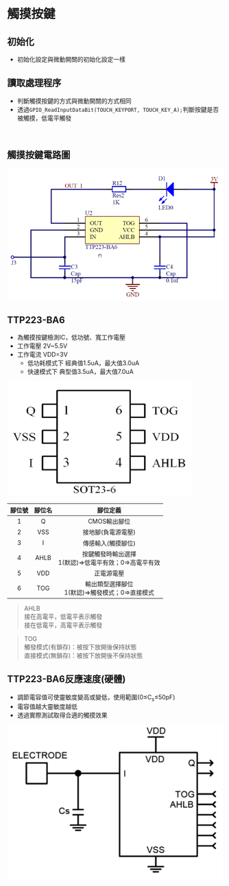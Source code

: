 # 觸摸按鍵

## 初始化
* 初始化設定與微動開關的初始化設定一樣<br>

## 讀取處理程序
* 判斷觸摸按鍵的方式與微動開關的方式相同<br>
* 透過`GPIO_ReadInputDataBit(TOUCH_KEYPORT, TOUCH_KEY_A);`判斷按鍵是否被觸摸，低電平觸發<br>

<br>

## 觸摸按鍵電路圖
![image](https://github.com/hamster-allen/STM32_Learn/blob/master/DAY_0122/%E8%A7%B8%E6%91%B8%E6%8C%89%E9%8D%B5%E9%9B%BB%E8%B7%AF%E5%9C%96.png)

## TTP223-BA6

* 為觸摸按鍵檢測IC，低功號、寬工作電壓<br>
* 工作電壓 2V~5.5V<br>
* 工作電流 VDD=3V
  * 低功耗模式下 經典值1.5uA，最大值3.0uA
  * 快速模式下 典型值3.5uA，最大值7.0uA


![image](https://github.com/hamster-allen/STM32_Learn/blob/master/DAY_0122/%E8%A7%B8%E6%91%B8%E6%8C%89%E9%8D%B5%E6%AA%A2%E6%B8%ACIC.png)

|腳位號|腳位名|腳位定義|
|:---:|:---:|:---:|
|1|Q|CMOS輸出腳位|
|2|VSS|接地腳(負電源電壓)|
|3|I|傳感輸入(觸摸腳位)|
|4|AHLB|按鍵觸發時輸出選擇<br>1(默認)=>低電平有效；0=>高電平有效|
|5|VDD|正電源電壓|
|6|TOG|輸出類型選擇腳位<br>1(默認)=>觸發模式；0=>直接模式|

> AHLB<br>
> 接在高電平，低電平表示觸發<br>
> 接在低電平，高電平表示觸發<br>

> TOG<br>
> 觸發模式(有鎖存)：被按下放開後保持狀態<br>
> 直接模式(無鎖存)：被按下放開後不保持狀態<br>

## TTP223-BA6反應速度(硬體)

* 調節電容值可使靈敏度變高或變低，使用範圍(0≤C<sub>s</sub>≤50pF)<br>
* 電容值越大靈敏度越低<br>
* 透過實際測試取得合適的觸摸效果<br>

![image](https://github.com/hamster-allen/STM32_Learn/blob/master/DAY_0122/%E8%A7%B8%E6%91%B8%E6%8C%89%E9%8D%B5%E5%8F%8D%E6%98%A0%E9%80%9F%E5%BA%A6.png)















